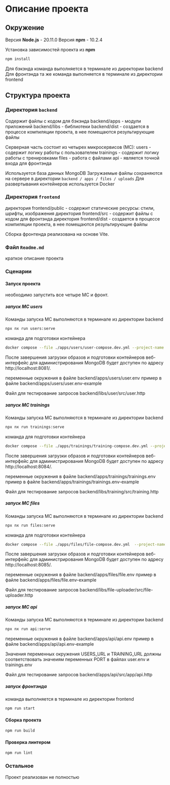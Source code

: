 # Описание проекта

## Окружение

Версия **Node.js** - 20.11.0
Версия **npm** - 10.2.4

Установка зависимостей проекта из **npm**

```bash
npm install
```

Для бэкэнда команда выполняется в терминале из директории backend
Для фронтэнда та же команда выполняется в терминале из директории frontend

## Структура проекта

### Директория `backend`

Содержит файлы с кодом для бэкэнда
backend/apps - модули приложений
backend/libs - библиотеки
backend/dist - создается в процессе компиляции проекта, в нее помещаются результирующие файлы

Серверная часть состоит из четырех микросервисов (МС):
users - содержит логику работы с пользователем
trainings - содержит логику работы с тренировками
files - работа с файлами
api - является точной входа для фронтэнда

Используется база данных MongoDB
Загружаемые файлы сохраняются на сервере в директории `backend / apps / files / uploads`
Для развертывания контейнеров используется Docker

### Директория `frontend`

директория frontend/public - содержит статические ресурсы: стили, шрифты, изображения
директория frontend/src - содержит файлы с кодом для фронтэнда
директория frontend/dist - создается в процессе компиляции проекта, в нее помещаются результирующие файлы

Сборка фронтенда реализована на основе Vite.

### Файл `Readme.md`

краткое описание проекта

### Сценарии

#### Запуск проекта

необходимо запустить все четыре МС и фронт.

##### запуск МС users

Команды запуска МС выполняются в терминале из директории backend

```bash
npx nx run users:serve
```

команда для подготовки контейнера

```bash
docker compose --file ./apps/users/user-compose.dev.yml --project-name "fitfriends-user" --env-file ./apps/users/user.env up -d
```

После завершения загрузки образов и подготовки контейнеров веб-интерфейс для администрирования MongoDB будет доступен по адресу http://localhost:8081/.

переменные окружения в файле backend/apps/users/user.env
пример в файле backend/apps/users/user.env-example

Файл для тестирование запросов
backend/libs/user/src/user.http

##### запуск МС trainings

Команды запуска МС выполняются в терминале из директории backend

```bash
npx nx run trainings:serve
```

команда для подготовки контейнера

```bash
docker compose --file ./apps/trainings/training-compose.dev.yml --project-name "fitfriends-trainings" --env-file ./apps/trainings/trainings.env up -d
```

После завершения загрузки образов и подготовки контейнеров веб-интерфейс для администрирования MongoDB будет доступен по адресу http://localhost:8084/.

переменные окружения в файле backend/apps/trainings/trainings.env
пример в файле backend/apps/trainings/trainings.env-example

Файл для тестирование запросов
backend/libs/training/src/training.http

##### запуск МС files

Команды запуска МС выполняются в терминале из директории backend

```bash
npx nx run files:serve
```

команда для подготовки контейнера

```bash
docker compose --file ./apps/files/file-compose.dev.yml  --project-name "fitfriends-file" --env-file ./apps/files/file.env up -d
```

После завершения загрузки образов и подготовки контейнеров веб-интерфейс для администрирования MongoDB будет доступен по адресу http://localhost:8085/.

переменные окружения в файле backend/apps/files/file.env
пример в файле backend/apps/files/file.env-example

Файл для тестирование запросов
backend/libs/file-uploader/src/file-uploader.http

##### запуск МС api

Команды запуска МС выполняются в терминале из директории backend

```bash
npx nx run api:serve
```

переменные окружения в файле backend/apps/api/api.env
пример в файле backend/apps/api/api.env-example

Значения переменных окружения USERS_URL и TRAINING_URL должны соответствовать значеиям переменных PORT в файлах user.env и trainings.env

Файл для тестирование запросов
backend/apps/api/src/app/api.http

##### запуск фронтэнда

команда выполняется в терминале из директории frontend

```bash
npm run start
```

#### Сборка проекта

```bash
npm run build
```

#### Проверка линтером

```bash
npm run lint
```

### Остальное

Проект реализован не полностью
